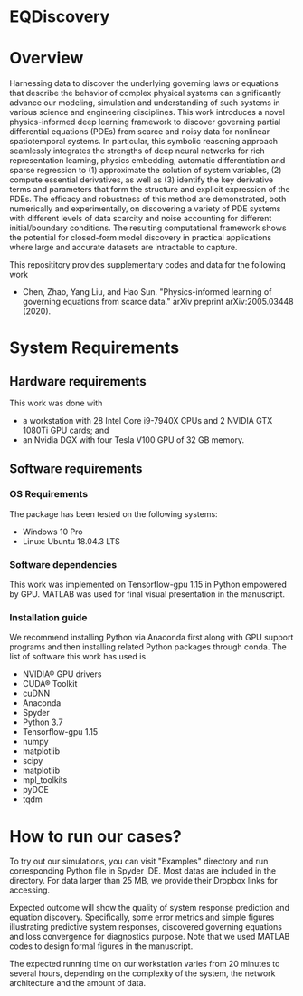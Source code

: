 # EQDiscovery
# Overview
Harnessing data to discover the underlying governing laws or equations that describe the behavior of complex physical systems can significantly advance our modeling, simulation and understanding of such systems in various science and engineering disciplines. This work introduces a novel physics-informed deep learning framework to discover governing partial differential equations (PDEs) from scarce and noisy data for nonlinear spatiotemporal systems. In particular, this symbolic reasoning approach seamlessly integrates the strengths of deep neural networks for rich representation learning, physics embedding, automatic differentiation and sparse regression to (1) approximate the solution of system variables, (2) compute essential derivatives, as well as (3) identify the key derivative terms and parameters that form the structure and explicit expression of the PDEs. The efficacy and robustness of this method are demonstrated, both numerically and experimentally, on discovering a variety of PDE systems with different levels of data scarcity and noise accounting for different initial/boundary conditions. The resulting computational framework shows the potential for closed-form model discovery in practical applications where large and accurate datasets are intractable to capture.

This reposititory provides supplementary codes and data for the following work 

- Chen, Zhao, Yang Liu, and Hao Sun. "Physics-informed learning of governing equations from scarce data." arXiv preprint arXiv:2005.03448 (2020).

# System Requirements
## Hardware requirements
This work was done with
- a workstation with 28 Intel Core i9-7940X CPUs and 2 NVIDIA GTX 1080Ti GPU cards; and
- an Nvidia DGX with four Tesla V100 GPU of 32 GB memory.

## Software requirements
### OS Requirements
The package has been tested on the following systems:
- Windows 10 Pro
- Linux: Ubuntu 18.04.3 LTS
### Software dependencies 
This work was implemented on Tensorflow-gpu 1.15 in Python empowered by GPU. MATLAB was used for final visual presentation in the manuscript. 
### Installation guide
We recommend installing Python via Anaconda first along with GPU support programs and then installing related Python packages through conda. The list of software this work has used is
- NVIDIA® GPU drivers
- CUDA® Toolkit
- cuDNN
- Anaconda
- Spyder
- Python 3.7
- Tensorflow-gpu 1.15
- numpy
- matplotlib
- scipy
- matplotlib 
- mpl_toolkits
- pyDOE 
- tqdm

# How to run our cases?
To try out our simulations, you can visit "Examples" directory and run corresponding Python file in Spyder IDE. Most datas are included in the directory. For data larger than 25 MB, we provide their Dropbox links for accessing.

Expected outcome will show the quality of system response prediction and equation discovery. Specifically, some error metrics and simple figures illustrating predictive system responses, discovered governing equations and loss convergence for diagnostics purpose. Note that we used MATLAB codes to design formal figures in the manuscript.  

The expected running time on our workstation varies from 20 minutes to several hours, depending on the complexity of the system, the network architecture and the amount of data.



